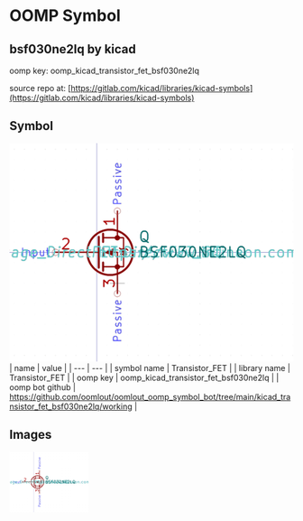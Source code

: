 # OOMP Symbol  
## bsf030ne2lq  by kicad  
  
oomp key: oomp_kicad_transistor_fet_bsf030ne2lq  
  
source repo at: [https://gitlab.com/kicad/libraries/kicad-symbols](https://gitlab.com/kicad/libraries/kicad-symbols)  
## Symbol  
  
[![working.png](working_600.png)](working.png)  
| name | value | 
| --- | --- | 
| symbol name | Transistor_FET | 
| library name | Transistor_FET | 
| oomp key | oomp_kicad_transistor_fet_bsf030ne2lq | 
| oomp bot github | https://github.com/oomlout/oomlout_oomp_symbol_bot/tree/main/kicad_transistor_fet_bsf030ne2lq/working | 
## Images  
  
[![working.png](working_140.png)](working.png)  
